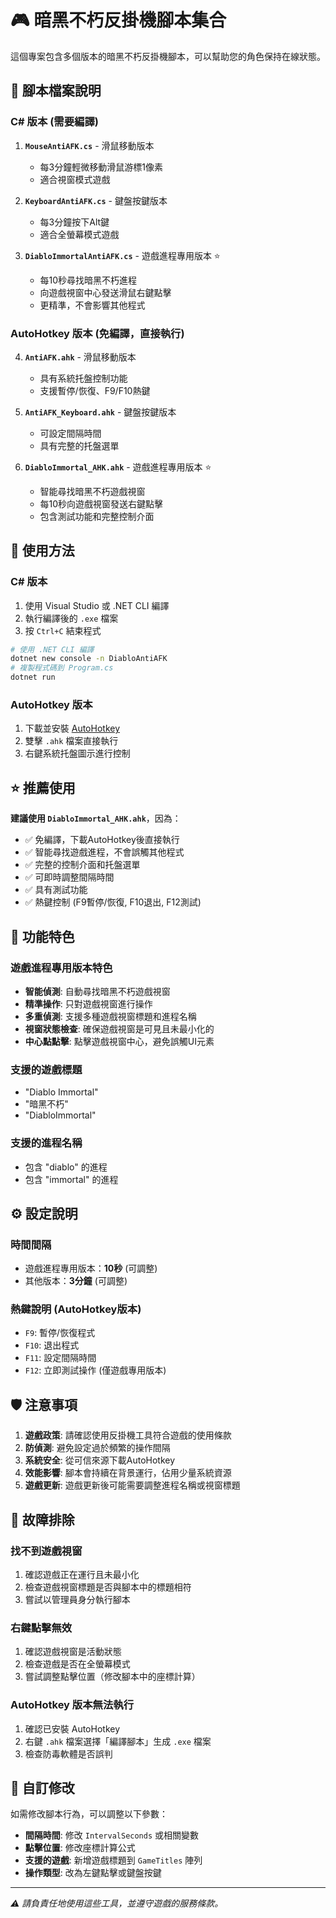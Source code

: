 # 🎮 暗黑不朽反掛機腳本集合

這個專案包含多個版本的暗黑不朽反掛機腳本，可以幫助您的角色保持在線狀態。

## 📁 腳本檔案說明

### C# 版本 (需要編譯)

1. **`MouseAntiAFK.cs`** - 滑鼠移動版本
   - 每3分鐘輕微移動滑鼠游標1像素
   - 適合視窗模式遊戲

2. **`KeyboardAntiAFK.cs`** - 鍵盤按鍵版本
   - 每3分鐘按下Alt鍵
   - 適合全螢幕模式遊戲

3. **`DiabloImmortalAntiAFK.cs`** - 遊戲進程專用版本 ⭐
   - 每10秒尋找暗黑不朽進程
   - 向遊戲視窗中心發送滑鼠右鍵點擊
   - 更精準，不會影響其他程式

### AutoHotkey 版本 (免編譯，直接執行)

4. **`AntiAFK.ahk`** - 滑鼠移動版本
   - 具有系統托盤控制功能
   - 支援暫停/恢復、F9/F10熱鍵

5. **`AntiAFK_Keyboard.ahk`** - 鍵盤按鍵版本
   - 可設定間隔時間
   - 具有完整的托盤選單

6. **`DiabloImmortal_AHK.ahk`** - 遊戲進程專用版本 ⭐
   - 智能尋找暗黑不朽遊戲視窗
   - 每10秒向遊戲視窗發送右鍵點擊
   - 包含測試功能和完整控制介面

## 🚀 使用方法

### C# 版本

1. 使用 Visual Studio 或 .NET CLI 編譯
2. 執行編譯後的 `.exe` 檔案
3. 按 `Ctrl+C` 結束程式

```bash
# 使用 .NET CLI 編譯
dotnet new console -n DiabloAntiAFK
# 複製程式碼到 Program.cs
dotnet run
```

### AutoHotkey 版本

1. 下載並安裝 [AutoHotkey](https://www.autohotkey.com/)
2. 雙擊 `.ahk` 檔案直接執行
3. 右鍵系統托盤圖示進行控制

## ⭐ 推薦使用

**建議使用 `DiabloImmortal_AHK.ahk`**，因為：

- ✅ 免編譯，下載AutoHotkey後直接執行
- ✅ 智能尋找遊戲進程，不會誤觸其他程式
- ✅ 完整的控制介面和托盤選單
- ✅ 可即時調整間隔時間
- ✅ 具有測試功能
- ✅ 熱鍵控制 (F9暫停/恢復, F10退出, F12測試)

## 🎯 功能特色

### 遊戲進程專用版本特色

- **智能偵測**: 自動尋找暗黑不朽遊戲視窗
- **精準操作**: 只對遊戲視窗進行操作
- **多重偵測**: 支援多種遊戲視窗標題和進程名稱
- **視窗狀態檢查**: 確保遊戲視窗是可見且未最小化的
- **中心點點擊**: 點擊遊戲視窗中心，避免誤觸UI元素

### 支援的遊戲標題

- "Diablo Immortal"
- "暗黑不朽"
- "DiabloImmortal"

### 支援的進程名稱

- 包含 "diablo" 的進程
- 包含 "immortal" 的進程

## ⚙️ 設定說明

### 時間間隔

- 遊戲進程專用版本：**10秒** (可調整)
- 其他版本：**3分鐘** (可調整)

### 熱鍵說明 (AutoHotkey版本)

- `F9`: 暫停/恢復程式
- `F10`: 退出程式
- `F11`: 設定間隔時間
- `F12`: 立即測試操作 (僅遊戲專用版本)

## 🛡️ 注意事項

1. **遊戲政策**: 請確認使用反掛機工具符合遊戲的使用條款
2. **防偵測**: 避免設定過於頻繁的操作間隔
3. **系統安全**: 從可信來源下載AutoHotkey
4. **效能影響**: 腳本會持續在背景運行，佔用少量系統資源
5. **遊戲更新**: 遊戲更新後可能需要調整進程名稱或視窗標題

## 🔧 故障排除

### 找不到遊戲視窗

1. 確認遊戲正在運行且未最小化
2. 檢查遊戲視窗標題是否與腳本中的標題相符
3. 嘗試以管理員身分執行腳本

### 右鍵點擊無效

1. 確認遊戲視窗是活動狀態
2. 檢查遊戲是否在全螢幕模式
3. 嘗試調整點擊位置（修改腳本中的座標計算）

### AutoHotkey 版本無法執行

1. 確認已安裝 AutoHotkey
2. 右鍵 `.ahk` 檔案選擇「編譯腳本」生成 `.exe` 檔案
3. 檢查防毒軟體是否誤判

## 📝 自訂修改

如需修改腳本行為，可以調整以下參數：

- **間隔時間**: 修改 `IntervalSeconds` 或相關變數
- **點擊位置**: 修改座標計算公式
- **支援的遊戲**: 新增遊戲標題到 `GameTitles` 陣列
- **操作類型**: 改為左鍵點擊或鍵盤按鍵

---

_⚠️ 請負責任地使用這些工具，並遵守遊戲的服務條款。_
